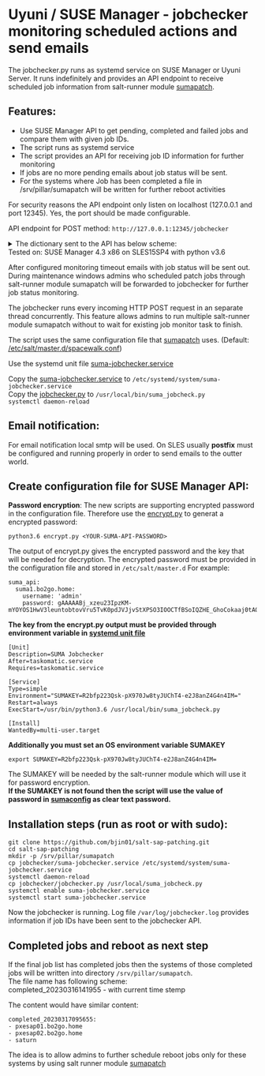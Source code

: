 # Uyuni / SUSE Manager - jobchecker monitoring scheduled actions and send emails

The jobchecker.py runs as systemd service on SUSE Manager or Uyuni Server.
It runs indefinitely and provides an API endpoint to receive scheduled job information from salt-runner module [sumapatch](../srv/salt/_runners/sumapatch.py).

## __Features:__
* Use SUSE Manager API to get pending, completed and failed jobs and compare them with given job IDs.
* The script runs as systemd service
* The script provides an API for receiving job ID information for further monitoring
* If jobs are no more pending emails about job status will be sent.
* For the systems where Job has been completed a file in /srv/pillar/sumapatch will be written for further reboot activities


For security reasons the API endpoint only listen on localhost (127.0.0.1 and port 12345). Yes, the port should be made configurable.

API endpoint for POST method:
```http://127.0.0.1:12345/jobchecker ```

<details><summary>The dictionary sent to the API has below scheme:</summary>

```
{
    "Patching": [
        {
            "saturn": {
                "Patch Job ID is": 731,
                "event send": true
            }
        },
        {
            "pxesap01.bo2go.home": {
                "Patch Job ID is": 732,
                "event send": true
            }
        },
        {
            "pxesap02.bo2go.home": {
                "Patch Job ID is": 733,
                "event send": true
            }
        }
    ],
    "jobchecker_emails": [
        "admin@mycorp.com",
        "admin2@others.com"
    ],
    "jobchecker_timeout": 25,
    "jobstart_delay": 5
}
```
</details>
Tested on: SUSE Manager 4.3 x86 on SLES15SP4 with python v3.6


After configured monitoring timeout emails with job status will be sent out.\
During maintenance windows admins who scheduled patch jobs through salt-runner module sumapatch will be forwarded to jobchecker for further job status monitoring.

The jobchecker runs every incoming HTTP POST request in an separate thread concurrently. This feature allows admins to run multiple salt-runner module sumapatch without to wait for existing job monitor task to finish.

The script uses the same configuration file that [sumapatch](../srv/salt/_runners/sumapatch.py) uses. (Default: [/etc/salt/master.d/spacewalk.conf](../etc/salt/master.d/spacewalk.conf))

Use the systemd unit file [suma-jobchecker.service](./suma-jobchecker.service)

Copy the [suma-jobchecker.service](./suma-jobchecker.service) to ```/etc/systemd/system/suma-jobchecker.service``` \
Copy the [jobchecker.py](jobchecker.py) to ```/usr/local/bin/suma_jobcheck.py``` \
```systemctl daemon-reload```

## Email notification:
For email notification local smtp will be used. On SLES usually __postfix__ must be configured and running properly in order to send emails to the outter world.

## __Create configuration file for SUSE Manager API:__

**Password encryption**:
The new scripts are supporting encrypted password in the configuration file.
Therefore use the [encrypt.py](../encrypt.py) to generat a encrypted password:
```
python3.6 encrypt.py <YOUR-SUMA-API-PASSWORD>
```
The output of encrypt.py gives the encrypted password and the key that will be needed for decryption.
The encrypted password must be provided in the configuration file and stored in ```/etc/salt/master.d```
For example:
```
suma_api:
  suma1.bo2go.home:
    username: 'admin'
    password: gAAAAABj_xzeu23IpzKM-mYOYOS1HwV3leuntobtovVru5TvK0pdJVJjvStXPSO3IOOCTfBSoIQZHE_GhoCokaaj0tAOdyzcvQ==
```

__The key from the encrypt.py output must be provided through environment variable in [systemd unit file](suma-jobchecker.service)__
```
[Unit]
Description=SUMA Jobchecker
After=taskomatic.service
Requires=taskomatic.service

[Service]
Type=simple
Environment="SUMAKEY=R2bfp223Qsk-pX970Jw8tyJUChT4-e2J8anZ4G4n4IM="
Restart=always
ExecStart=/usr/bin/python3.6 /usr/local/bin/suma_jobcheck.py

[Install]
WantedBy=multi-user.target
```
**Additionally you must set an OS environment variable SUMAKEY**
```
export SUMAKEY=R2bfp223Qsk-pX970Jw8tyJUChT4-e2J8anZ4G4n4IM=
```
The SUMAKEY will be needed by the salt-runner module which will use it for password encryption. \
**If the SUMAKEY is not found then the script will use the value of password in [sumaconfig](../etc/salt/master.d/spacewalk.conf) as clear text password.**

## __Installation steps (run as root or with sudo):__

```
git clone https://github.com/bjin01/salt-sap-patching.git
cd salt-sap-patching
mkdir -p /srv/pillar/sumapatch
cp jobchecker/suma-jobchecker.service /etc/systemd/system/suma-jobchecker.service
systemctl daemon-reload
cp jobchecker/jobchecker.py /usr/local/suma_jobcheck.py
systemctl enable suma-jobchecker.service
systemctl start suma-jobchecker.service
```
Now the jobchecker is running. Log file ```/var/log/jobchecker.log``` provides information if job IDs have been sent to the jobchecker API.

## __Completed jobs and reboot as next step__
If the final job list has completed jobs then the systems of those completed jobs will be written into directory ```/srv/pillar/sumapatch```. \
The file name has following scheme: \
completed_20230316141955 - with current time stemp

The content would have similar content: 
```
completed_20230317095655:
- pxesap01.bo2go.home
- pxesap02.bo2go.home
- saturn
```
The idea is to allow admins to further schedule reboot jobs only for these systems by using salt runner module [sumapatch](../srv/salt/sumapatch.md)





